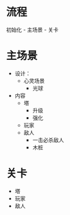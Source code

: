 # 流程
初始化 - 主场景 - 关卡

# 主场景
- 设计：
    - 心灵场景
        - 光球
- 内容
    - 塔
        - 升级
        - 强化
    - 玩家
    - 敌人
        - 一击必杀敌人
        - 木桩

# 关卡
- 塔
- 玩家
- 敌人